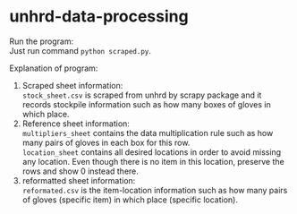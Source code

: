 # unhrd-data-processing
Run the program:              
Just run command `python scraped.py`.      

Explanation of program:           
1) Scraped sheet information:     
`stock_sheet.csv` is scraped from unhrd by scrapy package and it records stockpile information such as how many boxes of gloves in which place.            
2) Reference sheet information:     
`multipliers_sheet` contains the data multiplication rule such as how many pairs of gloves in each box for this row.               
`location_sheet` contains all desired locations in order to avoid missing any location. Even though there is no item in this location, preserve the rows and show 0 instead there.
3) reformatted sheet information:      
`reformated.csv` is the item-location information such as how many pairs of gloves (specific item) in which place (specific location).             

